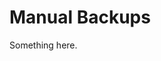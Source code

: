 [title]: # (Manual Backups)
[tags]: # (Manual Backups)
[priority]: # (2048)
# Manual Backups

Something here.
